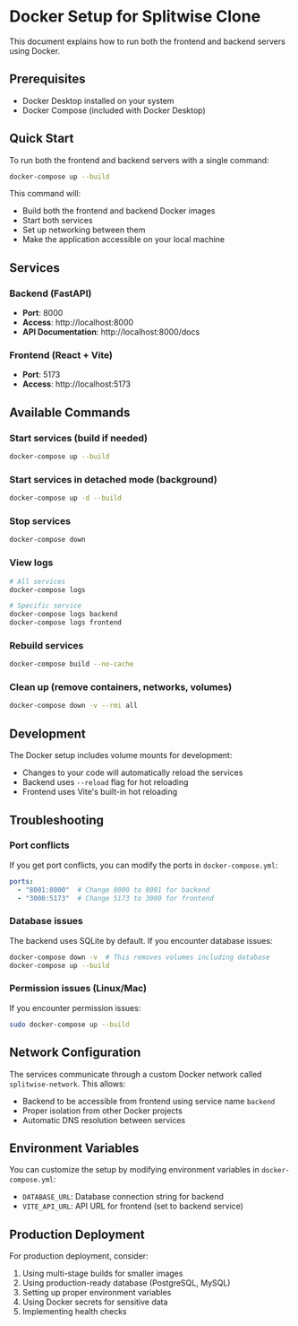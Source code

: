 # Docker Setup for Splitwise Clone

This document explains how to run both the frontend and backend servers using Docker.

## Prerequisites

- Docker Desktop installed on your system
- Docker Compose (included with Docker Desktop)

## Quick Start

To run both the frontend and backend servers with a single command:

```bash
docker-compose up --build
```

This command will:
- Build both the frontend and backend Docker images
- Start both services
- Set up networking between them
- Make the application accessible on your local machine

## Services

### Backend (FastAPI)
- **Port**: 8000
- **Access**: http://localhost:8000
- **API Documentation**: http://localhost:8000/docs

### Frontend (React + Vite)
- **Port**: 5173
- **Access**: http://localhost:5173

## Available Commands

### Start services (build if needed)
```bash
docker-compose up --build
```

### Start services in detached mode (background)
```bash
docker-compose up -d --build
```

### Stop services
```bash
docker-compose down
```

### View logs
```bash
# All services
docker-compose logs

# Specific service
docker-compose logs backend
docker-compose logs frontend
```

### Rebuild services
```bash
docker-compose build --no-cache
```

### Clean up (remove containers, networks, volumes)
```bash
docker-compose down -v --rmi all
```

## Development

The Docker setup includes volume mounts for development:
- Changes to your code will automatically reload the services
- Backend uses `--reload` flag for hot reloading
- Frontend uses Vite's built-in hot reloading

## Troubleshooting

### Port conflicts
If you get port conflicts, you can modify the ports in `docker-compose.yml`:
```yaml
ports:
  - "8001:8000"  # Change 8000 to 8001 for backend
  - "3000:5173"  # Change 5173 to 3000 for frontend
```

### Database issues
The backend uses SQLite by default. If you encounter database issues:
```bash
docker-compose down -v  # This removes volumes including database
docker-compose up --build
```

### Permission issues (Linux/Mac)
If you encounter permission issues:
```bash
sudo docker-compose up --build
```

## Network Configuration

The services communicate through a custom Docker network called `splitwise-network`. This allows:
- Backend to be accessible from frontend using service name `backend`
- Proper isolation from other Docker projects
- Automatic DNS resolution between services

## Environment Variables

You can customize the setup by modifying environment variables in `docker-compose.yml`:
- `DATABASE_URL`: Database connection string for backend
- `VITE_API_URL`: API URL for frontend (set to backend service)

## Production Deployment

For production deployment, consider:
1. Using multi-stage builds for smaller images
2. Using production-ready database (PostgreSQL, MySQL)
3. Setting up proper environment variables
4. Using Docker secrets for sensitive data
5. Implementing health checks 